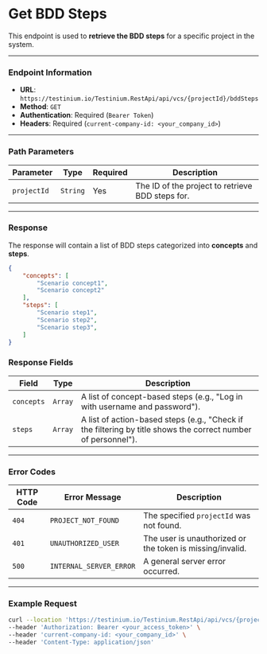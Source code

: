# Get BDD Steps

This endpoint is used to **retrieve the BDD steps** for a specific project in the system.

***

### Endpoint Information

* **URL**: `https://testinium.io/Testinium.RestApi/api/vcs/{projectId}/bddSteps`
* **Method**: `GET`
* **Authentication**: Required (`Bearer Token`)
* **Headers**: Required (`current-company-id: <your_company_id>`)

***

### Path Parameters

| Parameter   | Type     | Required | Description                                      |
| ----------- | -------- | -------- | ------------------------------------------------ |
| `projectId` | `String` | Yes      | The ID of the project to retrieve BDD steps for. |

***

### Response

The response will contain a list of BDD steps categorized into **concepts** and **steps**.

```json
{
    "concepts": [
        "Scenario concept1",
        "Scenario concept2"
    ],
    "steps": [
        "Scenario step1",
        "Scenario step2",
        "Scenario step3",
    ]
}
```

### Response Fields

| Field      | Type    | Description                                                                                                   |
| ---------- | ------- | ------------------------------------------------------------------------------------------------------------- |
| `concepts` | `Array` | A list of concept-based steps (e.g., "Log in with username and password").                                    |
| `steps`    | `Array` | A list of action-based steps (e.g., "Check if the filtering by title shows the correct number of personnel"). |

***

### Error Codes

| HTTP Code | Error Message           | Description                                               |
| --------- | ----------------------- | --------------------------------------------------------- |
| `404`     | `PROJECT_NOT_FOUND`     | The specified `projectId` was not found.                  |
| `401`     | `UNAUTHORIZED_USER`     | The user is unauthorized or the token is missing/invalid. |
| `500`     | `INTERNAL_SERVER_ERROR` | A general server error occurred.                          |

***

### Example Request

```bash
curl --location 'https://testinium.io/Testinium.RestApi/api/vcs/{projectId}/bddSteps' \
--header 'Authorization: Bearer <your_access_token>' \
--header 'current-company-id: <your_company_id>' \
--header 'Content-Type: application/json'
```
